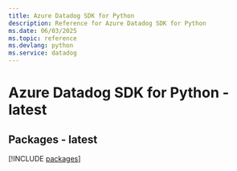```yaml
---
title: Azure Datadog SDK for Python
description: Reference for Azure Datadog SDK for Python
ms.date: 06/03/2025
ms.topic: reference
ms.devlang: python
ms.service: datadog
---
```

# Azure Datadog SDK for Python - latest
## Packages - latest
[!INCLUDE [packages](datadog-index.md)]